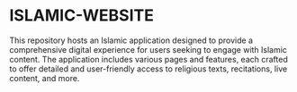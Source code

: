 # ISLAMIC-WEBSITE
This repository hosts an Islamic application designed to provide a comprehensive digital experience for users seeking to engage with Islamic content. The application includes various pages and features, each crafted to offer detailed and user-friendly access to religious texts, recitations, live content, and more. 
